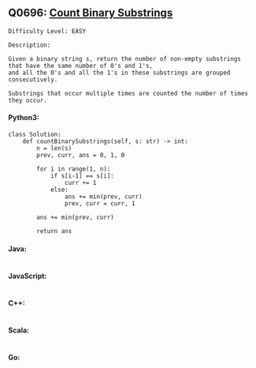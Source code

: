 ## Q0696: [Count Binary Substrings](https://leetcode.com/problems/count-binary-substrings/)

```
Difficulty Level: EASY
```

```
Description:

Given a binary string s, return the number of non-empty substrings that have the same number of 0's and 1's,
and all the 0's and all the 1's in these substrings are grouped consecutively.

Substrings that occur multiple times are counted the number of times they occur.
```

#### Python3:

```
class Solution:
    def countBinarySubstrings(self, s: str) -> int:
        n = len(s)
        prev, curr, ans = 0, 1, 0

        for i in range(1, n):
            if s[i-1] == s[i]:
                curr += 1
            else:
                ans += min(prev, curr)
                prev, curr = curr, 1

        ans += min(prev, curr)

        return ans
```

#### Java:

```

```

#### JavaScript:

```

```

#### C++:

```

```

#### Scala:

```

```

#### Go:

```

```